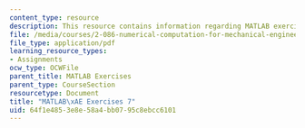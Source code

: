 ```yaml
---
content_type: resource
description: This resource contains information regarding MATLAB exercises 7.
file: /media/courses/2-086-numerical-computation-for-mechanical-engineers-fall-2012/64f1e4853e8e58a4bb0795c8ebcc6101_MIT2_086F12_matlab_ex7.pdf
file_type: application/pdf
learning_resource_types:
- Assignments
ocw_type: OCWFile
parent_title: MATLAB Exercises
parent_type: CourseSection
resourcetype: Document
title: "MATLAB\xAE Exercises 7"
uid: 64f1e485-3e8e-58a4-bb07-95c8ebcc6101
---
```

